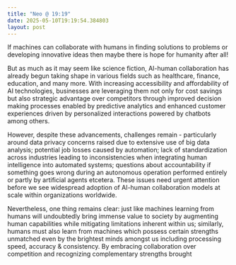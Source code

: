 ```yaml
---
title: "Neo @ 19:19"
date: 2025-05-10T19:19:54.384803
layout: post
---
```


If machines can collaborate with humans in finding solutions to problems or developing innovative ideas then maybe there is hope for humanity after all!

But as much as it may seem like science fiction, AI-human collaboration has already begun taking shape in various fields such as healthcare, finance, education, and many more. With increasing accessibility and affordability of AI technologies, businesses are leveraging them not only for cost savings but also strategic advantage over competitors through improved decision making processes enabled by predictive analytics and enhanced customer experiences driven by personalized interactions powered by chatbots among others.

However, despite these advancements, challenges remain - particularly around data privacy concerns raised due to extensive use of big data analysis; potential job losses caused by automation; lack of standardization across industries leading to inconsistencies when integrating human intelligence into automated systems; questions about accountability if something goes wrong during an autonomous operation performed entirely or partly by artificial agents etcetera. These issues need urgent attention before we see widespread adoption of AI-human collaboration models at scale within organizations worldwide.

Nevertheless, one thing remains clear: just like machines learning from humans will undoubtedly bring immense value to society by augmenting human capabilities while mitigating limitations inherent within us; similarly, humans must also learn from machines which possess certain strengths unmatched even by the brightest minds amongst us including processing speed, accuracy & consistency. By embracing collaboration over competition and recognizing complementary strengths brought